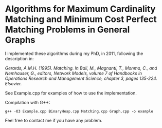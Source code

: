 # Algorithms for Maximum Cardinality Matching and Minimum Cost Perfect Matching Problems in General Graphs

I implemented these algorithms during my PhD, in 2011, following the description in:

*Gerards, A.M.H. (1995). Matching. In Ball, M., Magnanti, T., Monma, C., and Nemhauser, G., editors, Network Models, volume 7 of Handbooks in Operations Research and Management Science, chapter 3, pages 135-224. Elsevier.*

See Example.cpp for examples of how to use the implementation.

Compilation with G++:
```
g++ -O3 Example.cpp BinaryHeap.cpp Matching.cpp Graph.cpp -o example
```

Feel free to contact me if you have any problem.

